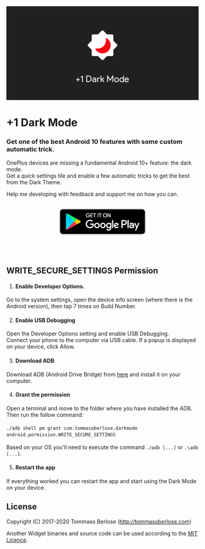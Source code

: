 <img src="hero.png"/>

# +1 Dark Mode
### Get one of the best Android 10 features with some custom automatic trick.

OnePlus devices are missing a fundamental Android 10+ feature: the dark mode.  
Get a quick settings tile and enable a few automatic tricks to get the best from the Dark Theme.

Help me developing with feedback and support me on how you can.
<div style="text-align:center"><a href="https://play.google.com/store/apps/details?id=com.tommasoberlose.darkmode" target="_blank"><img src="google-play-badge.png" height="100" /></a></div>

<br />
<br />

WRITE_SECURE_SETTINGS Permission
-------
1. #### Enable Developer Options.
Go to the system settings, open the device info screen (where there is the Android version), then tap 7 times on Build Number.

2. #### Enable USB Debugging
Open the Developer Options setting and enable USB Debugging.  
Connect your phone to the computer via USB cable. If a popup is displayed on your device, click Allow.

3. #### Download ADB
Download ADB (Android Drive Bridge) from <a href="https://developer.android.com/studio/releases/platform-tools.html" target="_blank">here</a> and install it on your computer.

4. #### Grant the permission
Open a terminal and move to the folder where you have installed the ADB.  
Then run the follow command:  <br /><br />
`./adb shell pm grant com.tommasoberlose.darkmode android.permission.WRITE_SECURE_SETTINGS`<br /><br />
Based on your OS you'll need to execute the command `./adb [...]` or `.\adb [...]`.

5. #### Restart the app
If everything worked you can restart the app and start using the Dark Mode on your device.


License
-------
Copyright (C) 2017-2020 Tommaso Berlose (http://tommasoberlose.com)

Another Widget binaries and source code can be used according to the [MIT Licence](LICENSE).
